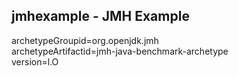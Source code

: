 jmhexample - JMH Example
------------------------

archetypeGroupid=org.openjdk.jmh  
archetypeArtifactid=jmh-java-benchmark-archetype  
version=l.O  

